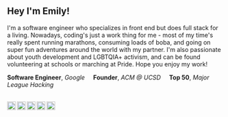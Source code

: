 ###
Hey I'm Emily!
---

I'm a software engineer who specializes in front end but does full stack for a living. Nowadays, coding's just a work thing for me - most of my time's really spent running marathons, consuming loads of boba, and going on super fun adventures around the world with my partner. I'm also passionate about youth development and LGBTQIA+ activism, and can be found volunteering at schools or marching at Pride.  Hope you enjoy my work!

**Software Engineer**, _Google_ &nbsp;&nbsp;&nbsp;
**Founder**, _ACM @ UCSD_ &nbsp;&nbsp;&nbsp;
**Top 50**, _Major League Hacking_ &nbsp;&nbsp;&nbsp;
<br/>
<br/>

<a href="https://www.facebook.com/empressily">
  <img align="left" alt="Emily's Facebook" width="20px" src="https://cdn.jsdelivr.net/npm/simple-icons@v3/icons/facebook.svg" />
</a>
<a href="https://www.instagram.com/empress.emi">
  <img align="left" alt="Emily's Instagram" width="20px" src="https://cdn.jsdelivr.net/npm/simple-icons@v3/icons/instagram.svg" />
</a>
<a href="https://linkedin.com/in/emilyhuongnguyen">
  <img align="left" alt="Emily's LinkedIn" width="20px" src="https://cdn.jsdelivr.net/npm/simple-icons@v3/icons/linkedin.svg" />
</a>
<a href="https://medium.com/@emilyhuongnguyen">
  <img align="left" alt="Emily's Medium" width="20px" src="https://cdn.jsdelivr.net/npm/simple-icons@v3/icons/medium.svg" />
</a>
<a href="https://www.strava.com/athletes/18678952">
  <img align="left" alt="Emily's Strava" width="20px" src="https://cdn.jsdelivr.net/npm/simple-icons@v3/icons/strava.svg" />
</a>
